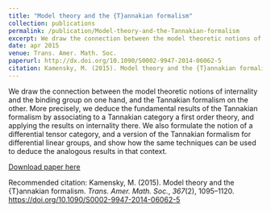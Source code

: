 ```yaml
---
title: "Model theory and the {T}annakian formalism"
collection: publications
permalink: /publication/Model-theory-and-the-Tannakian-formalism
excerpt: We draw the connection between the model theoretic notions of internality and the binding group on one hand, and the Tannakian formalism on the other. More precisely, we deduce the fundamental results of the Tannakian formalism by associating to a Tannakian category a first order theory, and applying the results on internality there. We also formulate the notion of a differential tensor category, and a version of the Tannakian formalism for differential linear groups, and show how the same techniques can be used to deduce the analogous results in that context.
date: apr 2015
venue: Trans. Amer. Math. Soc.
paperurl: http://dx.doi.org/10.1090/S0002-9947-2014-06062-5
citation: Kamensky, M. (2015). Model theory and the {T}annakian formalism. <i>Trans. Amer. Math. Soc.</i>, <i>367</i>(2), 1095–1120. https://doi.org/10.1090/S0002-9947-2014-06062-5
---
```

We draw the connection between the model theoretic notions of internality and the binding group on one hand, and the Tannakian formalism on the other. More precisely, we deduce the fundamental results of the Tannakian formalism by associating to a Tannakian category a first order theory, and applying the results on internality there. We also formulate the notion of a differential tensor category, and a version of the Tannakian formalism for differential linear groups, and show how the same techniques can be used to deduce the analogous results in that context.

[Download paper here](http://dx.doi.org/10.1090/S0002-9947-2014-06062-5)

Recommended citation: Kamensky, M. (2015). Model theory and the {T}annakian formalism. <i>Trans. Amer. Math. Soc.</i>, <i>367</i>(2), 1095–1120. https://doi.org/10.1090/S0002-9947-2014-06062-5

